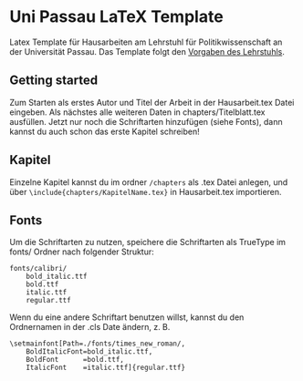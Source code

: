 # Uni Passau LaTeX Template

Latex Template für Hausarbeiten am Lehrstuhl für Politikwissenschaft an der Universität Passau. Das Template folgt den [Vorgaben des Lehrstuhls](https://www.phil.uni-passau.de/politikwissenschaft/studium-und-lehre/hinweise-zu-hausarbeiten/).

## Getting started

Zum Starten als erstes Autor und Titel der Arbeit in der Hausarbeit.tex Datei eingeben. Als nächstes alle weiteren Daten in chapters/Titelblatt.tex ausfüllen. Jetzt nur noch die Schriftarten hinzufügen (siehe Fonts), dann kannst du auch schon das erste Kapitel schreiben!

## Kapitel

Einzelne Kapitel kannst du im ordner `/chapters` als .tex Datei anlegen, und über `\include{chapters/KapitelName.tex}` in Hausarbeit.tex importieren.

## Fonts

Um die Schriftarten zu nutzen, speichere die Schriftarten als TrueType im fonts/ Ordner nach folgender Struktur:

```
fonts/calibri/
    bold_italic.ttf
    bold.ttf
    italic.ttf
    regular.ttf
```

Wenn du eine andere Schriftart benutzen willst, kannst du den Ordnernamen in der .cls Date ändern, z. B.

```
\setmainfont[Path=./fonts/times_new_roman/,
    BoldItalicFont=bold_italic.ttf,
    BoldFont      =bold.ttf,
    ItalicFont    =italic.ttf]{regular.ttf}
```
